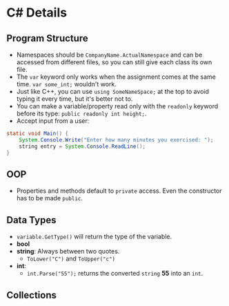 # C\# Details

## Program Structure

* Namespaces should be `CompanyName.ActualNamespace` and can be accessed from different files, so you can still give each class its own file.
* The `var` keyword only works when the assignment comes at the same time. `var some_int;` wouldn't work.
* Just like C++, you can use `using SomeNameSpace;` at the top to avoid typing it every time, but it's better not to.
* You can make a variable/property read only with the `readonly` keyword before its type: `public readonly int height;`.
* Accept input from a user:

```java
static void Main() {
    System.Console.Write("Enter how many minutes you exercised: ");    
    string entry = System.Console.ReadLine();
}
```

## OOP

* Properties and methods default to `private` access. Even the constructor has to be made `public`.

## Data Types

* `variable.GetType()` will return the type of the variable.
* **bool**
* **string**: Always between two quotes.
  * `ToLower("C")` and `ToUpper("c")`
* **int**:
  * `int.Parse("55");` returns the converted `string` **55** into an `int`.

## Collections



